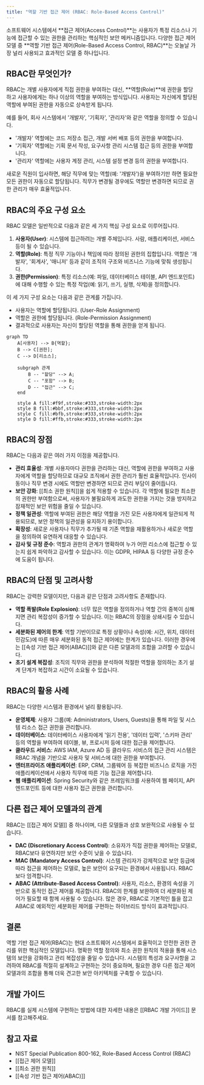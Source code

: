 ```yaml
---
title: "역할 기반 접근 제어 (RBAC: Role-Based Access Control)"
---
```


소프트웨어 시스템에서 **접근 제어(Access Control)**는 사용자가 특정 리소스나 기능에 접근할 수 있는 권한을 관리하는 핵심적인 보안 메커니즘입니다. 다양한 접근 제어 모델 중 **역할 기반 접근 제어(Role-Based Access Control, RBAC)**는 오늘날 가장 널리 사용되고 효과적인 모델 중 하나입니다.

## RBAC란 무엇인가?

RBAC는 개별 사용자에게 직접 권한을 부여하는 대신, **역할(Role)**에 권한을 할당하고 사용자에게는 하나 이상의 역할을 부여하는 방식입니다. 사용자는 자신에게 할당된 역할에 부여된 권한을 자동으로 상속받게 됩니다.

예를 들어, 회사 시스템에서 '개발자', '기획자', '관리자'와 같은 역할을 정의할 수 있습니다.
- '개발자' 역할에는 코드 저장소 접근, 개발 서버 배포 등의 권한을 부여합니다.
- '기획자' 역할에는 기획 문서 작성, 요구사항 관리 시스템 접근 등의 권한을 부여합니다.
- '관리자' 역할에는 사용자 계정 관리, 시스템 설정 변경 등의 권한을 부여합니다.

새로운 직원이 입사하면, 해당 직무에 맞는 역할(예: '개발자')을 부여하기만 하면 필요한 모든 권한이 자동으로 할당됩니다. 직무가 변경될 경우에도 역할만 변경하면 되므로 권한 관리가 매우 효율적입니다.

## RBAC의 주요 구성 요소

RBAC 모델은 일반적으로 다음과 같은 세 가지 핵심 구성 요소로 이루어집니다.

1.  **사용자(User)**: 시스템에 접근하려는 개별 주체입니다. 사람, 애플리케이션, 서비스 등이 될 수 있습니다.
2.  **역할(Role)**: 특정 직무 기능이나 책임에 따라 정의된 권한의 집합입니다. 역할은 '개발자', '회계사', '매니저' 등과 같이 조직의 구조와 비즈니스 기능에 맞춰 생성됩니다.
3.  **권한(Permission)**: 특정 리소스(예: 파일, 데이터베이스 테이블, API 엔드포인트)에 대해 수행할 수 있는 특정 작업(예: 읽기, 쓰기, 실행, 삭제)을 정의합니다.

이 세 가지 구성 요소는 다음과 같은 관계를 가집니다.
-   사용자는 역할에 할당됩니다. (User-Role Assignment)
-   역할은 권한에 할당됩니다. (Role-Permission Assignment)
-   결과적으로 사용자는 자신이 할당된 역할을 통해 권한을 얻게 됩니다.

```mermaid
graph TD
    A[사용자] --> B{역할};
    B --> C[권한];
    C --> D[리소스];

    subgraph 관계
        B -- "할당" --> A;
        C -- "포함" --> B;
        D -- "접근" --> C;
    end

    style A fill:#f9f,stroke:#333,stroke-width:2px
    style B fill:#bbf,stroke:#333,stroke-width:2px
    style C fill:#bfb,stroke:#333,stroke-width:2px
    style D fill:#ffb,stroke:#333,stroke-width:2px
```

## RBAC의 장점

RBAC는 다음과 같은 여러 가지 이점을 제공합니다.

-   **관리 효율성**: 개별 사용자마다 권한을 관리하는 대신, 역할에 권한을 부여하고 사용자에게 역할을 할당하므로 대규모 조직에서 권한 관리가 훨씬 효율적입니다. 인사이동이나 직무 변경 시에도 역할만 변경하면 되므로 관리 부담이 줄어듭니다.
-   **보안 강화**: [[최소 권한 원칙]]을 쉽게 적용할 수 있습니다. 각 역할에 필요한 최소한의 권한만 부여함으로써, 사용자가 불필요하게 과도한 권한을 가지는 것을 방지하고 잠재적인 보안 위험을 줄일 수 있습니다.
-   **정책 일관성**: 역할에 부여된 권한은 해당 역할을 가진 모든 사용자에게 일관되게 적용되므로, 보안 정책의 일관성을 유지하기 용이합니다.
-   **확장성**: 새로운 사용자나 직무가 추가될 때 기존 역할을 재활용하거나 새로운 역할을 정의하여 유연하게 대응할 수 있습니다.
-   **감사 및 규정 준수**: 역할과 권한의 관계가 명확하여 누가 어떤 리소스에 접근할 수 있는지 쉽게 파악하고 감사할 수 있습니다. 이는 GDPR, HIPAA 등 다양한 규정 준수에 도움이 됩니다.

## RBAC의 단점 및 고려사항

RBAC는 강력한 모델이지만, 다음과 같은 단점과 고려사항도 존재합니다.

-   **역할 폭발(Role Explosion)**: 너무 많은 역할을 정의하거나 역할 간의 중복이 심해지면 관리 복잡성이 증가할 수 있습니다. 이는 RBAC의 장점을 상쇄시킬 수 있습니다.
-   **세분화된 제어의 한계**: 역할 기반이므로 특정 상황이나 속성(예: 시간, 위치, 데이터 민감도)에 따른 매우 세분화된 동적 접근 제어에는 한계가 있습니다. 이러한 경우에는 [[속성 기반 접근 제어(ABAC)]]와 같은 다른 모델과의 조합을 고려할 수 있습니다.
-   **초기 설계 복잡성**: 조직의 직무와 권한을 분석하여 적절한 역할을 정의하는 초기 설계 단계가 복잡하고 시간이 소요될 수 있습니다.

## RBAC의 활용 사례

RBAC는 다양한 시스템과 환경에서 널리 활용됩니다.

-   **운영체제**: 사용자 그룹(예: Administrators, Users, Guests)을 통해 파일 및 시스템 리소스 접근 권한을 관리합니다.
-   **데이터베이스**: 데이터베이스 사용자에게 '읽기 전용', '데이터 입력', '스키마 관리' 등의 역할을 부여하여 테이블, 뷰, 프로시저 등에 대한 접근을 제어합니다.
-   **클라우드 서비스**: AWS IAM, Azure AD 등 클라우드 서비스의 접근 관리 시스템은 RBAC 개념을 기반으로 사용자 및 서비스에 대한 권한을 부여합니다.
-   **엔터프라이즈 애플리케이션**: ERP, CRM, 그룹웨어 등 복잡한 비즈니스 로직을 가진 애플리케이션에서 사용자 직무에 따른 기능 접근을 제어합니다.
-   **웹 애플리케이션**: Spring Security와 같은 프레임워크를 사용하여 웹 페이지, API 엔드포인트 등에 대한 사용자 접근 권한을 관리합니다.

## 다른 접근 제어 모델과의 관계

RBAC는 [[접근 제어 모델]] 중 하나이며, 다른 모델들과 상호 보완적으로 사용될 수 있습니다.

-   **DAC (Discretionary Access Control)**: 소유자가 직접 권한을 제어하는 모델로, RBAC보다 유연하지만 보안 수준이 낮을 수 있습니다.
-   **MAC (Mandatory Access Control)**: 시스템 관리자가 강제적으로 보안 등급에 따라 접근을 제어하는 모델로, 높은 보안이 요구되는 환경에서 사용됩니다. RBAC보다 엄격합니다.
-   **ABAC (Attribute-Based Access Control)**: 사용자, 리소스, 환경의 속성을 기반으로 동적인 접근 제어를 제공합니다. RBAC의 한계를 보완하여 더 세분화된 제어가 필요할 때 함께 사용될 수 있습니다. 많은 경우, RBAC로 기본적인 틀을 잡고 ABAC로 예외적인 세분화된 제어를 구현하는 하이브리드 방식이 효과적입니다.

## 결론

역할 기반 접근 제어(RBAC)는 현대 소프트웨어 시스템에서 효율적이고 안전한 권한 관리를 위한 핵심적인 모델입니다. 명확한 역할 정의와 최소 권한 원칙의 적용을 통해 시스템의 보안을 강화하고 관리 복잡성을 줄일 수 있습니다. 시스템의 특성과 요구사항을 고려하여 RBAC를 적절히 설계하고 구현하는 것이 중요하며, 필요한 경우 다른 접근 제어 모델과의 조합을 통해 더욱 견고한 보안 아키텍처를 구축할 수 있습니다.

## 개발 가이드

RBAC를 실제 시스템에 구현하는 방법에 대한 자세한 내용은 [[RBAC 개발 가이드]] 문서를 참고해주세요.

## 참고 자료

-   NIST Special Publication 800-162, Role-Based Access Control (RBAC)
-   [[접근 제어 모델]]
-   [[최소 권한 원칙]]
-   [[속성 기반 접근 제어(ABAC)]]
